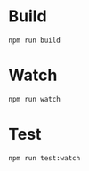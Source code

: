 

# Build
```
npm run build
```

# Watch

```
npm run watch
```

# Test
```
npm run test:watch
```

